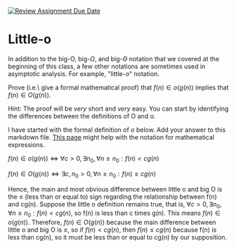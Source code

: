 [![Review Assignment Due Date](https://classroom.github.com/assets/deadline-readme-button-24ddc0f5d75046c5622901739e7c5dd533143b0c8e959d652212380cedb1ea36.svg)](https://classroom.github.com/a/wM4-KOzy)
# Little-o

In addition to the big-O, big-$\Omega$, and big-$\Theta$ notation that
we covered at the beginning of this class, a few other notations are sometimes
used in asymptotic analysis.  For example, "little-$o$" notation.

Prove (i.e.\ give a formal mathematical proof) that $f(n)\in o(g(n))$ implies
that $f(n)\in O(g(n))$.

Hint: The proof will be *very* short and *very* easy. You can start by
identifying the differences between the definitions of O and o.

I have started with the formal definition of $o$ below. Add your answer to this
markdown file. [This
page](https://docs.github.com/en/get-started/writing-on-github/working-with-advanced-formatting/writing-mathematical-expressions)
might help with the notation for mathematical expressions.

$f(n)\in o(g(n)) \iff \forall c>0, \exists n_0, \forall n\ge n_0: f(n) < c g(n)$


$f(n)\in O(g(n)) \iff \exists c,n_0 >0, \forall n\ge n_0: f(n) \le c g(n)$

Hence, the main and most obvious difference between little o and big O is the $\le$ (less than or equal to)
sign regarding the relationship between f(n) and cg(n). Suppose the little o definition remains true, that is,
$\forall c>0, \exists n_0, \forall n\ge n_0: f(n) < c g(n)$, so f(n) is less than c times g(n). This means
$f(n)\in o(g(n))$. Therefore, $f(n)\in O(g(n))$ because the main difference between little o and big O is $\le$,
so if $f(n) < cg(n)$, then $f(n)\le cg(n)$ because f(n) is less than cg(n), so it must be less than or equal to cg(n)
by our supposition.

